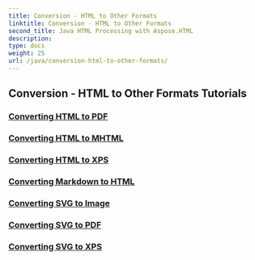 ```yaml
---
title: Conversion - HTML to Other Formats
linktitle: Conversion - HTML to Other Formats
second_title: Java HTML Processing with Aspose.HTML
description: 
type: docs
weight: 25
url: /java/conversion-html-to-other-formats/
---
```


## Conversion - HTML to Other Formats Tutorials
### [Converting HTML to PDF](./convert-html-to-pdf/)
### [Converting HTML to MHTML](./convert-html-to-mhtml/)
### [Converting HTML to XPS](./convert-html-to-xps/)
### [Converting Markdown to HTML](./convert-markdown-to-html/)
### [Converting SVG to Image](./convert-svg-to-image/)
### [Converting SVG to PDF](./convert-svg-to-pdf/)
### [Converting SVG to XPS](./convert-svg-to-xps/)